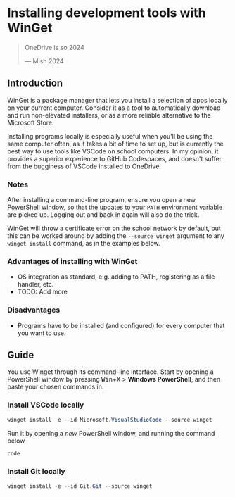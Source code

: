 # Installing development tools with WinGet

<!-- > OneDrive is out, local installs are in -->

> OneDrive is so 2024
>
> &mdash; Mish 2024

## Introduction

WinGet is a package manager that lets you install a selection of apps locally on your current computer. Consider it as a tool to automatically download and run non-elevated installers, or as a more reliable alternative to the Microsoft Store.

Installing programs locally is especially useful when you'll be using the same computer often, as it takes a bit of time to set up, but is currently the best way to use tools like VSCode on school computers. In my opinion, it provides a superior experience to GitHub Codespaces, and doesn't suffer from the bugginess of VSCode installed to OneDrive.

### Notes

After installing a command-line program, ensure you open a new PowerShell window, so that the updates to your `PATH` environment variable are picked up. Logging out and back in again will also do the trick.

WinGet will throw a certificate error on the school network by default, but this can be worked around by adding the `--source winget` argument to any `winget install` command, as in the examples below.

### Advantages of installing with WinGet

- OS integration as standard, e.g. adding to PATH, registering as a file handler, etc.
- TODO: Add more

### Disadvantages

- Programs have to be installed (and configured) for every computer that you want to use.

## Guide

You use Winget through its command-line interface. Start by opening a PowerShell window by pressing <kbd>Win</kbd>+<kbd>X</kbd> > **Windows PowerShell**, and then paste your chosen commands in.

### Install VSCode locally

```ps1
winget install -e --id Microsoft.VisualStudioCode --source winget
```

Run it by opening a _new_ PowerShell window, and running the command below

```ps1
code
```

### Install Git locally

```ps1
winget install -e --id Git.Git --source winget
```
